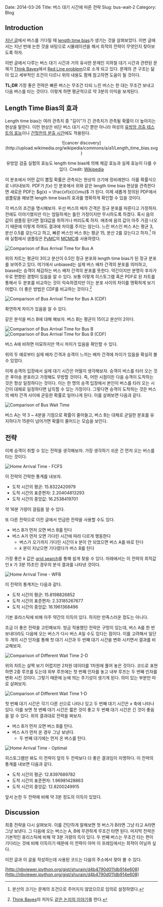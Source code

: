Date: 2014-03-26
Title: 버스 대기 시간에 따른 전략
Slug: bus-wait-2
Category: Blog

## Introduction

[지난 글][lastblog]에서 버스를 기다릴 때 [length time bias][ltb-wiki]가 생기는 것을 살펴보았다.
이번 글에서는 지난 번에 논한 것을 바탕으로 시뮬레이션을 해서 최적의 전략이 무엇인지 찾아보도록 하자.

이번 글에서 다루는 버스 대기 시간과 거의 유사한 문제인 지하철 대기 시간과 관련된 문제가  [Think Bayes][think-bayes]에서 [Red Line problem][redline-problem]으로 소개 되고 있다.
문제의 큰 구조는 닮아 있고 세부적인 조건이 다르니 위의 내용도 함께 참고하면 도움이 될 것이다.

**TL;DR**
가장 좋은 전략은 빠른 버스는 무조건 타되 느린 버스는 한 대는 무조건 보내고 다음 버스를 타는 것이다. 이렇게 하면 평균적으로 약 3분의 이익을 보게된다.

## Length Time Bias의 효과

Length time bias는 여러 관측치 중 "길이"가 긴 관측치가 관측될 확률이 더 높아지는 현상을 말한다.
이런 현상은 비단 버스 대기 시간 뿐만 아니라 여성의 [유방암 검출 테스트의 효능][ltb-wiki]이나 [간헐천의 분출 시간][geyser]에도 적용된다.

<center>
![cancer discovery](http://upload.wikimedia.org/wikipedia/commons/a/a1/Length_time_bias.svg)

유방암 검출 실험의 효능도 length time bias에 의해 체감 효능과 실제 효능이 다를 수 있다.
Credit: [Wikipedia][ltb-wiki]
</center>


이 분포에서 어떤 값이 뽑힐 확률은 관측되는 현상의 크기에 정비례한다.
이를 확률식으로 나타내보자.
PDF가 $f(x)$ 인 분포에서 위와 같은 length time bias 현상을 관측한다면 새로운 PDF는 $g(x) = \frac{xf(x)}{\mu}$ 가 된다.
이제 새롭게 정의된 PDF에서 샘플링을 해보면 length time bias의 효과를 명확하게 확인할 수 있을 것이다.

각 버스의 조건을 명시해보자.
우선 버스의 배차 간격은 정규 분포를 따른다고 가정하자.
전에도 이야기했지만 이는 엄밀하게는 틀린 가정이지만 무시하도록 하겠다.
혹시 음의 값이 샘플링 된다면 절대값을 취하거나 버리도록 하자.
애초에 음의 값이 아주 가끔 나오기 때문에 이렇게 하여도 결과에 차이를 주지는 않는다.
느린 버스인 버스 A는 평균 3, 분산 0.5를 갖는다고 하고,
빠른 버스인 버스 B는 평균 15, 분산 2를 갖는다고 하자.[^footnote2]
아래 실험에서 샘플링은 [PyMC][pymc]의 [MCMC][mcmc-wiki]를 사용하였다.


![Comparison of Bus Arrival Time for Bus A](http://farm4.staticflickr.com/3831/13382764834_a51504b3f1_o_d.png)

위의 차트는 평균이 3이고 분산이 0.5인 정규 분포와 length time bias가 된 정규 분포를 보여주고 있다.
여기에서 unbiased는 실제 버스 배차 간격의 분포를 의미하고,
biased는 승객이 체감하는 버스 배차 간격의 분포를 뜻한다.
약간이지만 분명히 후자가 우로 편향된 경향이 있음을 알 수 있다.
보통 이렇게 히스토그램 혹은 PDF로 된 차트를 통해서 두 분포를 비교하는 것이 익숙하겠지만 이는 분포 사이의 차이를 명확하게 보기 어렵다. 더 좋은 방법은 CDF를 비교하는 것이다.[^footnote1]

![Comparison of Bus Arrival Time for Bus A (CDF)](http://farm8.staticflickr.com/7276/13382764624_c2215bdaa3_o_d.png)

확연하게 차이가 있음을 알 수 있다.

같은 분석을 버스 B에 대해 해보자. 버스 B는 평균이 15이고 분산이 2이다.

![Comparison of Bus Arrival Time for Bus B](http://farm3.staticflickr.com/2848/13382409525_7c540375b6_o_d.png)
![Comparison of Bus Arrival Time for Bus B (CDF)](http://farm3.staticflickr.com/2868/13382557373_caac7e20a8_o_d.png)

버스 A에 비하면 미묘하지만 역시 차이가 있음을 확인할 수 있다.

위의 두 예로부터 실제 배차 간격과 승객이 느끼는 배차 간격에 차이가 있음을 확실히 볼 수 있었다.

이제 승객의 입장에서 실제 대기 시간은 어떨지 생각해보자.
승객이 버스를 타러 오는 것은 푸아송 분포라고 가정해도 무방할 것이다.
즉, 어떤 시점이든 다음 승객이 도착하는 것은 항상 일정하다는 것이다.
이는 한 명의 승객 입장에서 본인이 버스를 타러 오는 시간이 대체로 일정하다면 납득할 수 있는 가정이다.
그렇다면 승객이 도착하는 것은 버스의 배차 간격 사이에 균등한 확률로 일어나게 된다.
이를 살펴보면 다음과 같다.

![Comparison of Bus Wait Time](http://farm4.staticflickr.com/3742/13382651005_0bf0b65a0c_o_d.png)

버스 A는 약 3 ~ 4분을 기점으로 확률이 줄어들고,
버스 B는 대체로 균일한 분포를 유지하다가 15분이 넘어가면 확률이 줄어드는 모습을 보인다.

## 전략

이제 승객이 취할 수 있는 전략을 생각해보자.
가장 생각하기 쉬운 건 먼저 오는 버스를 타는 것이다.

![Home Arrival Time - FCFS](http://farm4.staticflickr.com/3685/13380187855_09a8bd83be_o_d.png)

이 전략의 간략한 통계를 내보자.

- 도착 시간의 평균: 15.8322420979
- 도착 시간의 표준편차: 2.20404813293
- 도착 시간의 중앙값: 16.2538419701

약 16분 가량이 걸림을 알 수 있다.

또 다른 전략으로 이전 글에서 언급한 전략을 사용할 수도 있다.

- 버스 B가 먼저 오면 버스 B를 탄다
- 버스 A가 먼저 오면 기다린 시간에 따라 다르게 행동한다
	- 버스가 오기까지 기다린 시간이 $k$ 분이 안 되었으면 버스 A를 바로 탄다
	- $k$ 분이 지났으면 기다렸다가 버스 B를 탄다

가장 좋은 $k$ 값은 [grid search][grid-search]를 통해 쉽게 찾을 수 있다.
아래에서는 이 전략의 최적값인 $k$ 가 3분 15초인 경우의 분석 결과를 나타낸 것이다.

![Home Arrival Time - WFB](http://farm8.staticflickr.com/7200/13380324973_291c0a2151_o_d.png)

이 전략의 통계치는 다음과 같다.

- 도착 시간의 평균: 15.8198826852
- 도착 시간의 표준편차: 2.33185267677
- 도착 시간의 중앙값: 16.1961368496

기본 휴라스틱에 비해 아주 약간의 이득이 있다.
하지만 만족스러운 정도는 아니다.

조금 더 좋은 전략을 고민해보자. 방금 적용했던 전략은 구멍이 있는데, 버스 A를 한 번 보내더라도 다음에 오는 버스가 다시 버스 A일 수도 있다는 점이다.
이를 고려해서 일단 두 개의 시간 인자를 통해 첫 대기 시간과 두 번째 대기 시간을 변화 시키면서 결과를 비교해보자.

![Comparison of Different Wait Time 2-D](http://farm3.staticflickr.com/2886/13380324283_477ea41afd_o_d.png)

위의 차트는 살짝 보기 어렵지만 2차원 데이터를 1차원에 풀어 놓은 것이다.
코드로 표현하면 2중 루프를 도는데 외부 루프에는 첫 번째 인자를 놓고 내부 루프는 두 번째 인자를 변화 시킨 것이다.
그렇기 때문에 눈에 띄는 주기성이 생기게 된다.
의미 있는 부분만 따로 살펴보자.

![Comparison of Different Wait Time 1-D](http://farm8.staticflickr.com/7103/13380187125_00a0cb67d1_o_d.png)

첫 번째 대기 시간은 각기 다른 선으로 나타나 있고 두 번째 대기 시간은 $x$ 축에 나타나 있다.
이를 보면 첫 번째 대기 시간은 짧은 것이 좋고 두 번째 대기 시간은 긴 것이 좋음을 알 수 있다.
위의 결과대로 전략을 짜보자.

- 버스 B가 먼저 오면 버스 B를 탄다.
- 버스 A가 먼저 온 경우 그냥 보낸다.
	- 두 번째 대기에는 먼저 온 버스를 탄다.

![Home Arrival Time - Optimal](http://farm8.staticflickr.com/7070/13380324833_ea81a96110_o_d.png)

히스토그램만 봐도 이 전략이 앞의 두 전략보다 더 좋은 결과임이 자명하다.
이 전략의 통계를 내보면 다음과 같다.

- 도착 시간의 평균: 12.8397689782
- 도착 시간의 표준편차: 1.96981428863
- 도착 시간의 중앙값: 12.8200249915

앞서 논한 두 전략에 비해 약 3분 정도의 이득이 있었다.

## Discussion

최종 전략을 다시 살펴보자.
이를 간단하게 말해보면 첫 버스가 B라면 그냥 타고 A라면 그냥 보낸다.
그 다음에 오는 버스는 A, B에 무관하게 무조건 타면 된다.
마지막 전략은 기본적인 휴리스틱에 비해 약 3분 가량의 득이 있다.
두 번째 버스는 무조건 타는 편이 기다리는 것에 비해 이득이기 때문에 이 전략이 아마 이 프레임에서는 최적이 아닐까 싶다.

이전 글과 이 글을 작성하는데 사용된 코드는 다음의 주소에서 찾아 볼 수 있다.

[http://nbviewer.ipython.org/gist/shurain/d4b4790d011db914e608](http://nbviewer.ipython.org/gist/shurain/d4b4790d011db914e608)

[^footnote1]: [Think Bayes][think-bayes]의 저자도 [같은 논지의 이야기][use-cdf]를 한다.

[^footnote2]: 분산의 크기는 문제의 조건으로 주어지지 않았으므로 임의로 설정하였다.

[lastblog]: http://blog.shurain.net/2014/03/bus-wait-1.html
[ltb-wiki]: http://en.wikipedia.org/wiki/Length_time_bias
[geyser]: http://books.google.co.kr/books?id=4XvZQZ52xbgC&lpg=PT109&dq=%22now%20let%20our%20randomly%20chosen%20family%22&pg=PT109#v=onepage&q=%22now%20let%20our%20randomly%20chosen%20family%22&f=false
[use-cdf]: http://allendowney.blogspot.kr/2013/08/are-my-data-normal.html
[redline-problem]: http://www.greenteapress.com/thinkbayes/html/thinkbayes009.html
[pymc]: https://github.com/pymc-devs/pymc
[mcmc-wiki]: http://en.wikipedia.org/wiki/Markov_chain_Monte_Carlo
[think-bayes]: http://www.amazon.com/Think-Bayes-Allen-B-Downey/dp/1449370780
[grid-search]: http://en.wikipedia.org/wiki/Hyperparameter_optimization#Grid_search
